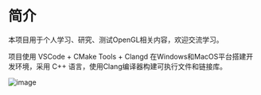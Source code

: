 # 简介

本项目用于个人学习、研究、测试OpenGL相关内容，欢迎交流学习。

项目使用 VSCode + CMake Tools + Clangd 在Windows和MacOS平台搭建开发环境，采用 C++ 语言，使用Clang编译器构建可执行文件和链接库。

![image](https://github.com/DFVSQY/LearnOpenGL/assets/8075421/38c2a8e8-b52b-479a-ab63-4393431f0bbf)
